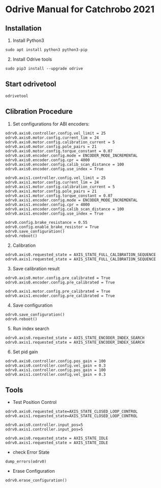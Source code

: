# Odrive Manual for Catchrobo 2021 

## Installation
1. Install Python3
```
sudo apt install python3 python3-pip
```
2. Install Odrive tools
```
sudo pip3 install --upgrade odrive 
```

## Start odrivetool
```
odrivetool
```

## Clibration Procedure
1. Set configurations for ABI encoders:  
```
odrv0.axis0.controller.config.vel_limit = 25
odrv0.axis0.motor.config.current_lim = 24
odrv0.axis0.motor.config.calibration_current = 5
odrv0.axis0.motor.config.pole_pairs = 21
odrv0.axis0.motor.config.torque_constant = 0.07
odrv0.axis0.encoder.config.mode = ENCODER_MODE_INCREMENTAL
odrv0.axis0.encoder.config.cpr = 4000
odrv0.axis0.encoder.config.calib_scan_distance = 100
odrv0.axis0.encoder.config.use_index = True

odrv0.axis1.controller.config.vel_limit = 25
odrv0.axis1.motor.config.current_lim = 24
odrv0.axis1.motor.config.calibration_current = 5
odrv0.axis1.motor.config.pole_pairs = 21
odrv0.axis1.motor.config.torque_constant = 0.07
odrv0.axis1.encoder.config.mode = ENCODER_MODE_INCREMENTAL
odrv0.axis1.encoder.config.cpr = 4000
odrv0.axis1.encoder.config.calib_scan_distance = 100
odrv0.axis1.encoder.config.use_index = True

odrv0.config.brake_resistance = 0.55
odrv0.config.enable_brake_resistor = True
odrv0.save_configuration()
odrv0.reboot()
```

2. Calibration
```
odrv0.axis0.requested_state = AXIS_STATE_FULL_CALIBRATION_SEQUENCE
odrv0.axis1.requested_state = AXIS_STATE_FULL_CALIBRATION_SEQUENCE
```

3. Save calibration result
```
odrv0.axis0.motor.config.pre_calibrated = True
odrv0.axis0.encoder.config.pre_calibrated = True

odrv0.axis1.motor.config.pre_calibrated = True
odrv0.axis1.encoder.config.pre_calibrated = True
```

4. Save configuration
```
odrv0.save_configuration()
odrv0.reboot()
```

5. Run index search
```
odrv0.axis0.requested_state = AXIS_STATE_ENCODER_INDEX_SEARCH
odrv0.axis1.requested_state = AXIS_STATE_ENCODER_INDEX_SEARCH
```

6. Set pid gain
```
odrv0.axis0.controller.config.pos_gain = 100
odrv0.axis0.controller.config.vel_gain = 0.3
odrv0.axis1.controller.config.pos_gain = 100
odrv0.axis1.controller.config.vel_gain = 0.3
```

## Tools
* Test Position Control
```
odrv0.axis0.requested_state=AXIS_STATE_CLOSED_LOOP_CONTROL
odrv0.axis1.requested_state=AXIS_STATE_CLOSED_LOOP_CONTROL

odrv0.axis0.controller.input_pos=5
odrv0.axis1.controller.input_pos=5

odrv0.axis0.requested_state = AXIS_STATE_IDLE
odrv0.axis1.requested_state = AXIS_STATE_IDLE
```

* check Error State
```
dump_errors(odrv0)
```

* Erase Configuration
```
odrv0.erase_configuration()
```
